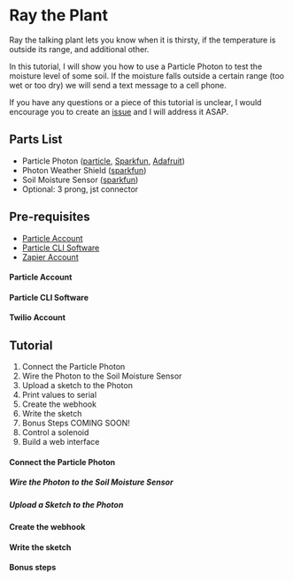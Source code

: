 # Ray the Plant

Ray the talking plant lets you know when it is thirsty, if the temperature is outside its range, and additional other.

In this tutorial, I will show you how to use a Particle Photon to test the moisture level of some soil. If the moisture falls outside a certain range (too wet or too dry) we will send a text message to a cell phone.

If you have any questions or a piece of this tutorial is unclear, I would encourage you to create an [issue](https://github.com/jordanskole/ray-the-plant/issues) and I will address it ASAP.

## Parts List

- Particle Photon ([particle](https://store.particle.io/collections/photon), [Sparkfun](https://www.sparkfun.com/products/13774), [Adafruit](https://www.adafruit.com/product/2721))
- Photon Weather Shield ([sparkfun](https://www.sparkfun.com/products/13630))
- Soil Moisture Sensor ([sparkfun](https://www.sparkfun.com/products/13322))
- Optional: 3 prong, jst connector

## Pre-requisites

- [Particle Account](https://build.particle.io/signup)
- [Particle CLI Software](https://www.npmjs.com/package/particle-cli)
- [Zapier Account](https://zapier.com/app/explore)

#### Particle Account

#### Particle CLI Software

#### Twilio Account

## Tutorial

1. Connect the Particle Photon
  1. Wire the Photon to the Soil Moisture Sensor
  2. Upload a sketch to the Photon
2. Print values to serial
3. Create the webhook
4. Write the sketch
5. Bonus Steps COMING SOON!
  1. Control a solenoid
  2. Build a web interface

#### Connect the Particle Photon

##### Wire the Photon to the Soil Moisture Sensor

##### Upload a Sketch to the Photon

#### Create the webhook

#### Write the sketch

#### Bonus steps
